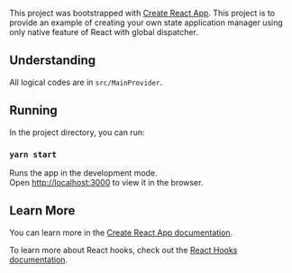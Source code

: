 This project was bootstrapped with [Create React App](https://github.com/facebook/create-react-app).
This project is to provide an example of creating your own state application manager using only native feature of React with global dispatcher.

## Understanding

All logical codes are in `src/MainProvider`.

## Running

In the project directory, you can run:

### `yarn start`

Runs the app in the development mode.<br>
Open [http://localhost:3000](http://localhost:3000) to view it in the browser.

## Learn More

You can learn more in the [Create React App documentation](https://facebook.github.io/create-react-app/docs/getting-started).

To learn more about React hooks, check out the [React Hooks documentation](https://reactjs.org/docs/hooks-intro.html).
